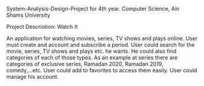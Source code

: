  System-Analysis-Design-Project for 4th year. Computer Science, Ain Shams University

 Project Descriotion:
                               Watch It

An application for watching movies, series, TV shows and plays online. 
User must create and account and subscribe a period.
User could search for the movie, series, TV shows and plays etc. 
he wants. He could also find categories of each of those types. 
As an example at series there are categories of exclusive series, Ramadan 2020, Ramadan 2019, comedy,...etc. 
User could add to favorites to access them easily. 
User could manage his account.
